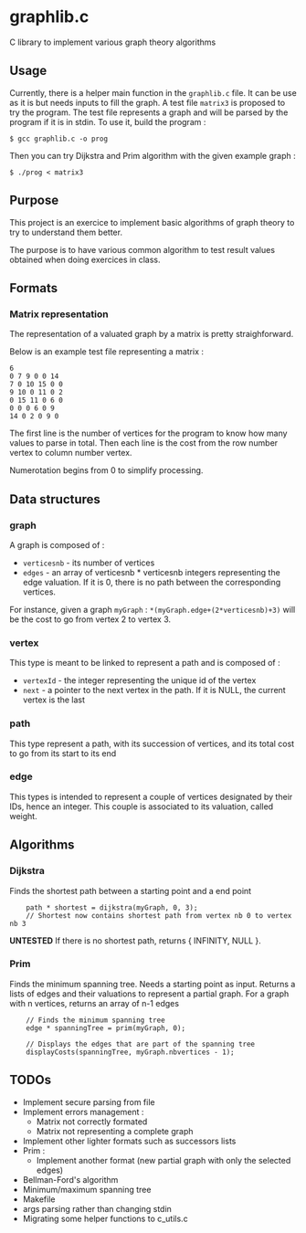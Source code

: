 # graphlib.c
C library to implement various graph theory algorithms

## Usage
Currently, there is a helper main function in the `graphlib.c` file. It can be
use as it is but needs inputs to fill the graph.
A test file `matrix3` is proposed to try the program. The test file represents a
graph and will be parsed by the program if it is in stdin.
To use it, build the program :
```
$ gcc graphlib.c -o prog
```

Then you can try Dijkstra and Prim algorithm with the given example graph :
```
$ ./prog < matrix3
```


## Purpose
This project is an exercice to implement basic algorithms of graph theory to try
to understand them better.

The purpose is to have various common algorithm to test result values obtained
when doing exercices in class.

## Formats
### Matrix representation
The representation of a valuated graph by a matrix is pretty straighforward.

Below is an example test file representing a matrix :
```
6
0 7 9 0 0 14
7 0 10 15 0 0
9 10 0 11 0 2
0 15 11 0 6 0
0 0 0 6 0 9
14 0 2 0 9 0
```

The first line is the number of vertices for the program to know how many values
to parse in total.
Then each line is the cost from the row number vertex to column number vertex.

Numerotation begins from 0 to simplify processing.

## Data structures
### graph
A graph is composed of :
* `verticesnb` - its number of vertices
* `edges` - an array of verticesnb * verticesnb integers representing the
      edge valuation. If it is 0, there is no path between the corresponding
      vertices.

For instance, given a graph `myGraph` : 
`*(myGraph.edge+(2*verticesnb)+3)` will be the cost to go from vertex 2 to
vertex 3.

### vertex
This type is meant to be linked to represent a path and is composed of :
* `vertexId` - the integer representing the unique id of the vertex
* `next` - a pointer to the next vertex in the path. If it is NULL, the current
  vertex is the last

### path
This type represent a path, with its succession of vertices, and its total cost
to go from its start to its end

### edge
This types is intended to represent a couple of vertices designated by their
IDs, hence an integer. This couple is associated to its valuation, called
weight.

## Algorithms

### Dijkstra
Finds the shortest path between a starting point and a end point

```
    path * shortest = dijkstra(myGraph, 0, 3);
    // Shortest now contains shortest path from vertex nb 0 to vertex nb 3
```

**UNTESTED** If there is no shortest path, returns { INFINITY, NULL }.

### Prim
Finds the minimum spanning tree. Needs a starting point as input.
Returns a lists of edges and their valuations to represent a partial graph.
For a graph with n vertices, returns an array of n-1 edges

```
    // Finds the minimum spanning tree
    edge * spanningTree = prim(myGraph, 0);

    // Displays the edges that are part of the spanning tree
    displayCosts(spanningTree, myGraph.nbvertices - 1);
```

## TODOs
* Implement secure parsing from file
* Implement errors management :
    * Matrix not correctly formated
    * Matrix not representing a complete graph
* Implement other lighter formats such as successors lists
* Prim :
    * Implement another format (new partial graph with only the selected edges)
* Bellman-Ford's algorithm
* Minimum/maximum spanning tree
* Makefile
* args parsing rather than changing stdin
* Migrating some helper functions to c_utils.c
